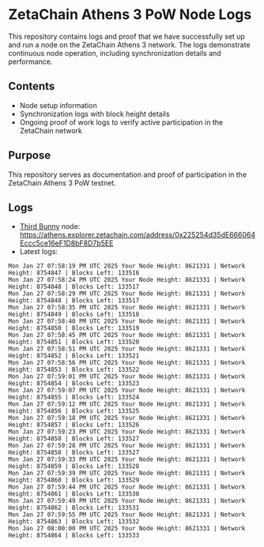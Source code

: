 # ZetaChain Athens 3 PoW Node Logs
This repository contains logs and proof that we have successfully set up and run a node on the ZetaChain Athens 3 network. The logs demonstrate continuous node operation, including synchronization details and performance.

## Contents
- Node setup information
- Synchronization logs with block height details
- Ongoing proof of work logs to verify active participation in the ZetaChain network

## Purpose
This repository serves as documentation and proof of participation in the ZetaChain Athens 3 PoW testnet.

## Logs

- [Third Bunny](https://thirdbunny.xyz/) node: https://athens.explorer.zetachain.com/address/0x225254d35dE666064Eccc5ce16eF1D8bF8D7b5EE
- Latest logs:
```
Mon Jan 27 07:58:19 PM UTC 2025 Your Node Height: 8621331 | Network Height: 8754847 | Blocks Left: 133516
Mon Jan 27 07:58:24 PM UTC 2025 Your Node Height: 8621331 | Network Height: 8754848 | Blocks Left: 133517
Mon Jan 27 07:58:29 PM UTC 2025 Your Node Height: 8621331 | Network Height: 8754848 | Blocks Left: 133517
Mon Jan 27 07:58:35 PM UTC 2025 Your Node Height: 8621331 | Network Height: 8754849 | Blocks Left: 133518
Mon Jan 27 07:58:40 PM UTC 2025 Your Node Height: 8621331 | Network Height: 8754850 | Blocks Left: 133519
Mon Jan 27 07:58:45 PM UTC 2025 Your Node Height: 8621331 | Network Height: 8754851 | Blocks Left: 133520
Mon Jan 27 07:58:51 PM UTC 2025 Your Node Height: 8621331 | Network Height: 8754852 | Blocks Left: 133521
Mon Jan 27 07:58:56 PM UTC 2025 Your Node Height: 8621331 | Network Height: 8754853 | Blocks Left: 133522
Mon Jan 27 07:59:01 PM UTC 2025 Your Node Height: 8621331 | Network Height: 8754854 | Blocks Left: 133523
Mon Jan 27 07:59:07 PM UTC 2025 Your Node Height: 8621331 | Network Height: 8754855 | Blocks Left: 133524
Mon Jan 27 07:59:12 PM UTC 2025 Your Node Height: 8621331 | Network Height: 8754856 | Blocks Left: 133525
Mon Jan 27 07:59:18 PM UTC 2025 Your Node Height: 8621331 | Network Height: 8754857 | Blocks Left: 133526
Mon Jan 27 07:59:23 PM UTC 2025 Your Node Height: 8621331 | Network Height: 8754858 | Blocks Left: 133527
Mon Jan 27 07:59:28 PM UTC 2025 Your Node Height: 8621331 | Network Height: 8754858 | Blocks Left: 133527
Mon Jan 27 07:59:33 PM UTC 2025 Your Node Height: 8621331 | Network Height: 8754859 | Blocks Left: 133528
Mon Jan 27 07:59:39 PM UTC 2025 Your Node Height: 8621331 | Network Height: 8754860 | Blocks Left: 133529
Mon Jan 27 07:59:44 PM UTC 2025 Your Node Height: 8621331 | Network Height: 8754861 | Blocks Left: 133530
Mon Jan 27 07:59:49 PM UTC 2025 Your Node Height: 8621331 | Network Height: 8754862 | Blocks Left: 133531
Mon Jan 27 07:59:55 PM UTC 2025 Your Node Height: 8621331 | Network Height: 8754863 | Blocks Left: 133532
Mon Jan 27 08:00:00 PM UTC 2025 Your Node Height: 8621331 | Network Height: 8754864 | Blocks Left: 133533
```
